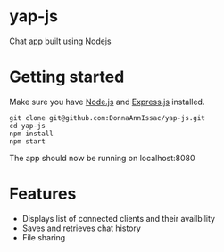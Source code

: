 # yap-js
Chat app built using Nodejs

# Getting started

Make sure you have [Node.js](https://nodejs.org/en/download/) and [Express.js](https://expressjs.com/) installed.

```
git clone git@github.com:DonnaAnnIssac/yap-js.git
cd yap-js
npm install
npm start
```

The app should now be running on localhost:8080
 
# Features

- Displays list of connected clients and their availbility
- Saves and retrieves chat history
- File sharing
